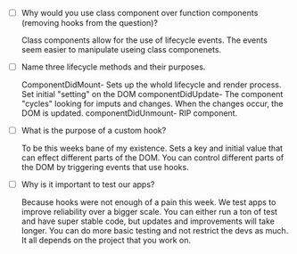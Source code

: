 - [ ] Why would you use class component over function components (removing hooks from the question)? 

    Class components allow for the use of lifecycle events. The events seem easier to manipulate useing class componenets. 

- [ ] Name three lifecycle methods and their purposes.

    ComponentDidMount- Sets up the whold lifecycle and render process. Set initial "setting" on the DOM
    componentDidUpdate- The component "cycles" looking for imputs and changes. When the changes occur, the DOM is updated.
    componentDidUnmount- RIP component. 

- [ ] What is the purpose of a custom hook?

    To be this weeks bane of my existence. Sets a key and initial value that can effect different parts of the DOM. You can control different parts of the DOM by triggering events that use hooks.

- [ ] Why is it important to test our apps?

    Because hooks were not enough of a pain this week. We test apps to improve reliability over a bigger scale. You can either run a ton of test and have super stable code, but updates and improvements will take longer. You can do more basic testing and not restrict the devs as much. It all depends on the project that you work on.
